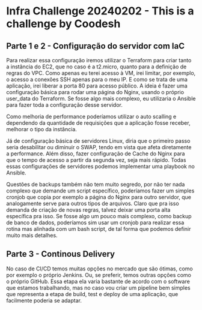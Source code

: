 # Infra Challenge 20240202 - This is a challenge by Coodesh

## Parte 1 e 2 - Configuração do servidor com IaC
Para realizar essa configuração iremos utilizar o Terraform para criar tanto a instância do EC2, que no caso é a t2.micro, quanto para a definição de regras do VPC.
Como apenas eu terei acesso à VM, irei limitar, por exemplo, o acesso a conexões SSH apenas para o meu IP.
E como se trata de uma aplicação, irei liberar a porta 80 para acesso público.
A ideia é fazer uma configuração básica para rodar uma página do Nginx, usando o próprio user_data do Terraform.
Se fosse algo mais complexo, eu utilizaria o Ansible para fazer toda a configuração desse servidor.

Como melhoria de performance poderíamos utilizar o auto scalling e dependendo da quantidade de requisições que a aplicação fosse receber, melhorar o tipo da instância.

Já de configuração básica de servidores Linux, diria que o primeiro passo seria desabilitar ou diminuir o SWAP, tendo em vista que afeta diretamente a performance. 
Além disso, fazer configuração de Cache do Nginx para que o tempo de acesso a partir da segunda vez, seja mais rápido.
Todas essas configurações de servidores podemos implementar uma playbook no Ansible.

Questões de backups também não tem muito segredo, por não ter nada complexo que demande um script específico, poderíamos fazer um simples cronjob que copia por exemplo a página do Nginx para outro servidor, que analogamente serve para outros tipos de arquivos. Claro que pra isso demanda de criação de novas regras, talvez deixar uma porta alta específica pra isso.
Se fosse algo um pouco mais complexo, como backup de banco de dados, poderíamos sim usar um cronjob para realizar essa rotina mas alinhada com um bash script, de tal forma que podemos definir muito mais detalhes.

## Parte 3 - Continous Delivery
No caso de CI/CD temos muitas opções no mercado que são ótimas, como por exemplo o próprio Jenkins. Ou, se preferir, temos outras opções como o próprio GitHub.
Essa etapa ela varia bastante de acordo com o software que estamos trabalhando, mas no caso vou criar um pipeline bem simples que representa a etapa de build, test e deploy de uma aplicação, que facilmente poderia se adaptar.

